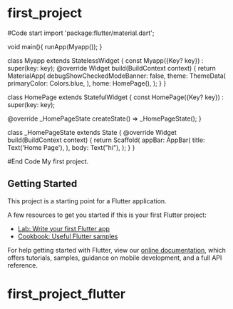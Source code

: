 # first_project
#Code start
import 'package:flutter/material.dart';

void main(){
  runApp(Myapp());
}

class Myapp extends StatelessWidget {
  const Myapp({Key? key}) : super(key: key);
  @override
  Widget build(BuildContext context) {
    return MaterialApp(
      debugShowCheckedModeBanner: false,
      theme: ThemeData(
        primaryColor: Colors.blue,
      ),
      home: HomePage(),
    );
  }
}

class HomePage extends StatefulWidget {
  const HomePage({Key? key}) : super(key: key);

  @override
  _HomePageState createState() => _HomePageState();
}

class _HomePageState extends State<HomePage> {
  @override
  Widget build(BuildContext context) {
    return Scaffold(
     appBar: AppBar(
       title: Text('Home Page'),
     ),
      body: Text("hi"),
    );
  }
}

#End Code
My first project.

## Getting Started

This project is a starting point for a Flutter application.

A few resources to get you started if this is your first Flutter project:

- [Lab: Write your first Flutter app](https://flutter.dev/docs/get-started/codelab)
- [Cookbook: Useful Flutter samples](https://flutter.dev/docs/cookbook)

For help getting started with Flutter, view our
[online documentation](https://flutter.dev/docs), which offers tutorials,
samples, guidance on mobile development, and a full API reference.
# first_project_flutter
